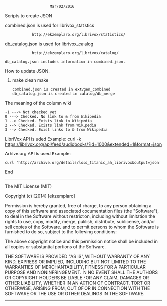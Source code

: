 						Mar/02/2016
Scripts to create JSON

combined.json is used for librivox_statistics

				http://ekzemplaro.org/librivox/statistics/

db_catalog.json is used for librivox_catalog

				http://ekzemplaro.org/librivox/catalog/

	db_catalog.json includes information in combined.json.

How to update JSON.


1)	make clean
	make

		combined.json is created in ext/gen_combined
		db_catalog.json is created in catalog/db_merge


The meaning of the column wiki

	-1 ---> Not checked yet
	0 ---> Checked. No link to & from Wikipedia
	1 --> Checked. Exists link to Wikipedia
	2 --> Checked. Exists link from Wikipedia
	3 --> Checked. Exist links to & from Wikipedia

LibriVox API is uded
Example:
	curl -k https://librivox.org/api/feed/audiobooks/?id=1000&extended=1&format=json

Arhive.org API is used
Example:

	curl 'http://archive.org/details/loss_titanic_ah_librivox&output=json'

End

-----------------------------------------------------------------------

The MIT License (MIT)

Copyright (c) [2014] [ekzemplaro]

Permission is hereby granted, free of charge, to any person obtaining a copy
of this software and associated documentation files (the "Software"), to deal
in the Software without restriction, including without limitation the rights
to use, copy, modify, merge, publish, distribute, sublicense, and/or sell
copies of the Software, and to permit persons to whom the Software is
furnished to do so, subject to the following conditions:

The above copyright notice and this permission notice shall be included in all
copies or substantial portions of the Software.

THE SOFTWARE IS PROVIDED "AS IS", WITHOUT WARRANTY OF ANY KIND, EXPRESS OR
IMPLIED, INCLUDING BUT NOT LIMITED TO THE WARRANTIES OF MERCHANTABILITY,
FITNESS FOR A PARTICULAR PURPOSE AND NONINFRINGEMENT. IN NO EVENT SHALL THE
AUTHORS OR COPYRIGHT HOLDERS BE LIABLE FOR ANY CLAIM, DAMAGES OR OTHER
LIABILITY, WHETHER IN AN ACTION OF CONTRACT, TORT OR OTHERWISE, ARISING FROM,
OUT OF OR IN CONNECTION WITH THE SOFTWARE OR THE USE OR OTHER DEALINGS IN THE
SOFTWARE.

-----------------------------------------------------------------------

